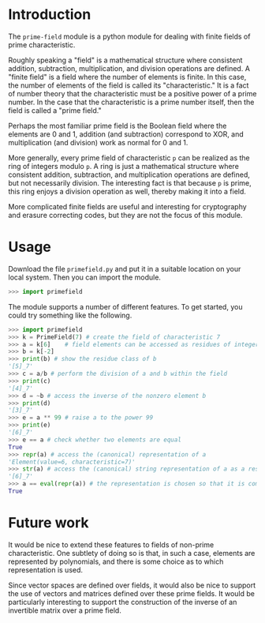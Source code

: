 # Introduction

The `prime-field` module is a python module for dealing with finite
fields of prime characteristic. 

Roughly speaking a "field" is a mathematical structure where consistent
addition, subtraction, multiplication, and division operations are
defined. A "finite field" is a field where the number of elements is
finite. In this case, the number of elements of the field is called 
its "characteristic." It is a fact of number theory that the characteristic
must be a positive power of a prime number. In the case that the 
characteristic is a prime number itself, then the field is called a 
"prime field."

Perhaps the most familiar prime field is the Boolean field
where the elements are 0 and 1, addition (and subtraction) correspond
to XOR, and multiplication (and division) work as normal for 0 and 1.

More generally, every prime field of characteristic `p` can be realized 
as the ring of integers modulo `p`. A ring is just a mathematical structure
where consistent addition, subtraction, and multiplication operations
are defined, but not necessarily division. The interesting fact is that because
`p` is prime, this ring enjoys a division operation as well, thereby making
it into a field. 

More complicated finite fields are useful and interesting for
cryptography and erasure correcting codes, but they are not the focus of this
module. 

# Usage

Download the file `primefield.py` and put it in a suitable location
on your local system. Then you can import the module. 

```python
>>> import primefield
```

The module supports a number of different features. To get
started, you could try something like the following.
```python
>>> import primefield
>>> k = PrimeField(7) # create the field of characteristic 7
>>> a = k[6]    # field elements can be accessed as residues of integers
>>> b = k[-2]
>>> print(b) # show the residue class of b
'[5]_7'
>>> c = a/b # perform the division of a and b within the field
>>> print(c)
'[4]_7'
>>> d = ~b # access the inverse of the nonzero element b
>>> print(d)
'[3]_7'
>>> e = a ** 99 # raise a to the power 99
>>> print(e)
'[6]_7'
>>> e == a # check whether two elements are equal
True
>>> repr(a) # access the (canonical) representation of a
'Element(value=6, characteristic=7)'
>>> str(a) # access the (canonical) string representation of a as a residue class
'[6]_7'
>>> a == eval(repr(a)) # the representation is chosen so that it is compatible with evaluation
True 
```

# Future work

It would be nice to extend these features to fields of non-prime characteristic. One 
subtlety of doing so is that, in such a case, elements are represented by polynomials,
and there is some choice as to which representation is used. 

Since vector spaces are defined over fields, it would also be nice to support
the use of vectors and matrices defined over these prime fields. It would be particularly
interesting to support the construction of the inverse of an invertible matrix over
a prime field. 
